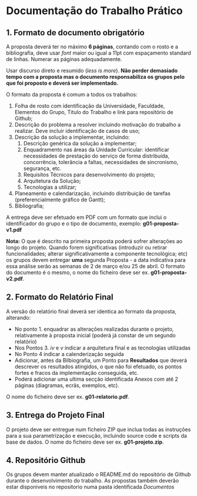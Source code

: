 # Documentação do Trabalho Prático

## 1. Formato de documento obrigatório

A proposta deverá ter no máximo **6 páginas**, contando com o rosto e a bibliografia, deve usar *font* maior ou igual a 11pt com espaçamento standard de linhas. Numerar as páginas adequadamente.

Usar discurso direto e resumido (*less is more*). **Não perder demasiado tempo com a proposta mas o documento responsabiliza os grupos pelo que foi proposto e deverá ser implementado.**

O formato da proposta é comum a todos os trabalhos:
1. Folha de rosto com identificação da Universidade, Faculdade, Elementos do Grupo, Titulo do Trabalho e link para repositório de Github;
2. Descrição do problema a resolver incluindo motivação do trabalho a realizar. Deve incluir identificação de casos de uso;
3. Descrição da solução a implementar, incluindo:
   1. Descrição genérica da solução a implementar;
   2. Enquadramento nas áreas da Unidade Curricular: identificar necessidades de prestação do serviço de forma distribuída, concorrência, tolerância a faltas, necessidades de sincronismo, segurança, etc.
   3. Requisitos Técnicos para desenvolvimento do projeto;
   4. Arquitetura da Solução;
   5. Tecnologias a utilizar;
4. Planeamento e calendarização, incluindo distribuição de tarefas (preferencialmente gráfico de Gantt);
5. Bibliografia;

A entrega deve ser efetuado em PDF com um formato que inclui o identificador do grupo e o tipo de documento, exemplo: **g01-proposta-v1.pdf**

**Nota:** O que é descrito na primeira proposta poderá sofrer alterações ao longo do projeto. Quando forem significativas (introduzir ou retirar funcionalidades; alterar significativamente a componente tecnológica; etc) os grupos devem entregar **uma** segunda Proposta - a data indicativa para essa análise serão as semanas de 2 de março e/ou 25 de abril. O formato do documento é o mesmo, o nome do ficheiro deve ser ex. **g01-proposta-v2.pdf**.

## 2. Formato do Relatório Final

A versão do relatório final deverá ser identica ao formato da proposta, alterando:
- No ponto 1. enquadrar as alterações realizadas durante o projeto, relativamente à proposta inicial (poderá já constar de um segundo relatório)
- Nos Pontos 3. *iv* e *v* indicar a arquitetura final e as tecnologias utilizadas
- No Ponto 4 indicar a calenderização seguida
- Adicionar, antes da Bilbiografia, um Ponto para **Resultados** que deverá descrever os resultados atingidos, o que não foi efetuado, os pontos fortes e fracos da implementação conseguida, etc.
- Poderá adicionar uma ultima secção identificada Anexos com até 2 páginas (diagramas, ecrãs, exemplos, etc).

O nome do ficheiro deve ser ex. **g01-relatorio.pdf**.

## 3. Entrega do Projeto Final

O projeto deve ser entregue num ficheiro ZIP que inclua todas as instruções para a sua parametrização e execução, incluindo source code e scripts da base de dados.
O nome do ficheiro deve ser ex. **g01-projeto.zip**.

## 4. Repositório Github

Os grupos devem manter atualizado o README.md do repositório de Github durante o desenvolvimento do trabalho.
As propostas também deverão estar disponiveis no repositorio numa pasta identificada *Documentos*
